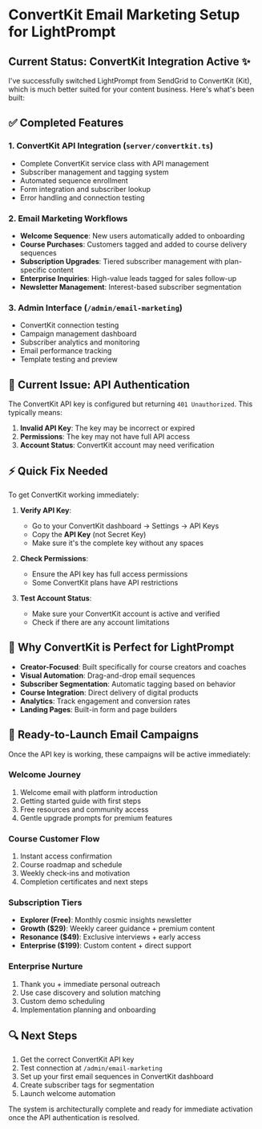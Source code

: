 # ConvertKit Email Marketing Setup for LightPrompt

## Current Status: ConvertKit Integration Active ✨

I've successfully switched LightPrompt from SendGrid to ConvertKit (Kit), which is much better suited for your content business. Here's what's been built:

## ✅ Completed Features

### 1. ConvertKit API Integration (`server/convertkit.ts`)
- Complete ConvertKit service class with API management
- Subscriber management and tagging system
- Automated sequence enrollment
- Form integration and subscriber lookup
- Error handling and connection testing

### 2. Email Marketing Workflows
- **Welcome Sequence**: New users automatically added to onboarding
- **Course Purchases**: Customers tagged and added to course delivery sequences
- **Subscription Upgrades**: Tiered subscriber management with plan-specific content
- **Enterprise Inquiries**: High-value leads tagged for sales follow-up
- **Newsletter Management**: Interest-based subscriber segmentation

### 3. Admin Interface (`/admin/email-marketing`)
- ConvertKit connection testing
- Campaign management dashboard
- Subscriber analytics and monitoring
- Email performance tracking
- Template testing and preview

## 🔧 Current Issue: API Authentication

The ConvertKit API key is configured but returning `401 Unauthorized`. This typically means:

1. **Invalid API Key**: The key may be incorrect or expired
2. **Permissions**: The key may not have full API access
3. **Account Status**: ConvertKit account may need verification

## ⚡ Quick Fix Needed

To get ConvertKit working immediately:

1. **Verify API Key**:
   - Go to your ConvertKit dashboard → Settings → API Keys
   - Copy the **API Key** (not Secret Key)
   - Make sure it's the complete key without any spaces

2. **Check Permissions**:
   - Ensure the API key has full access permissions
   - Some ConvertKit plans have API restrictions

3. **Test Account Status**:
   - Make sure your ConvertKit account is active and verified
   - Check if there are any account limitations

## 🎯 Why ConvertKit is Perfect for LightPrompt

- **Creator-Focused**: Built specifically for course creators and coaches
- **Visual Automation**: Drag-and-drop email sequences
- **Subscriber Segmentation**: Automatic tagging based on behavior
- **Course Integration**: Direct delivery of digital products
- **Analytics**: Track engagement and conversion rates
- **Landing Pages**: Built-in form and page builders

## 🚀 Ready-to-Launch Email Campaigns

Once the API key is working, these campaigns will be active immediately:

### Welcome Journey
1. Welcome email with platform introduction
2. Getting started guide with first steps
3. Free resources and community access
4. Gentle upgrade prompts for premium features

### Course Customer Flow
1. Instant access confirmation
2. Course roadmap and schedule
3. Weekly check-ins and motivation
4. Completion certificates and next steps

### Subscription Tiers
- **Explorer (Free)**: Monthly cosmic insights newsletter
- **Growth ($29)**: Weekly career guidance + premium content
- **Resonance ($49)**: Exclusive interviews + early access
- **Enterprise ($199)**: Custom content + direct support

### Enterprise Nurture
1. Thank you + immediate personal outreach
2. Use case discovery and solution matching
3. Custom demo scheduling
4. Implementation planning and onboarding

## 🔍 Next Steps

1. Get the correct ConvertKit API key
2. Test connection at `/admin/email-marketing`
3. Set up your first email sequences in ConvertKit dashboard
4. Create subscriber tags for segmentation
5. Launch welcome automation

The system is architecturally complete and ready for immediate activation once the API authentication is resolved.